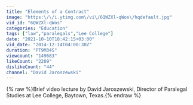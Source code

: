 ```yaml
---
title: "Elements of a Contract"
image: "https:\/\/i.ytimg.com\/vi\/6QWZXl-qWos\/hqdefault.jpg"
vid_id: "6QWZXl-qWos"
categories: "Education"
tags: ["law","paralegals","Lee College"]
date: "2021-10-10T18:42:15+03:00"
vid_date: "2014-12-14T04:00:30Z"
duration: "PT9M34S"
viewcount: "149683"
likeCount: "2209"
dislikeCount: "44"
channel: "David Jaroszewski"
---
```

{% raw %}Brief video lecture by David Jaroszewski, Director of Paralegal Studies at Lee College, Baytown, Texas.{% endraw %}

